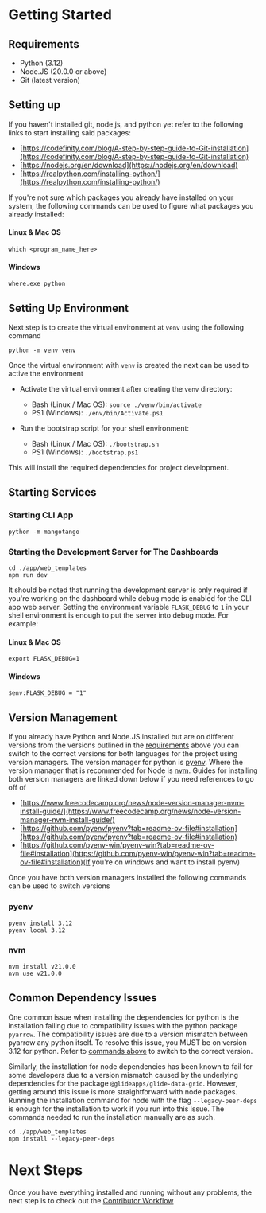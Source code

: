 # Getting Started

## Requirements
- Python (3.12)
- Node.JS (20.0.0 or above)
- Git (latest version)

## Setting up
If you haven't installed git, node.js, and python yet refer to the following links to start installing said packages:
- [https://codefinity.com/blog/A-step-by-step-guide-to-Git-installation](https://codefinity.com/blog/A-step-by-step-guide-to-Git-installation)
- [https://nodejs.org/en/download](https://nodejs.org/en/download)
- [https://realpython.com/installing-python/](https://realpython.com/installing-python/)

If you're not sure which packages you already have installed on your system, the following commands can be used to figure what packages you already installed:

#### Linux & Mac OS
```shell
which <program_name_here>
```

#### Windows
```shell
where.exe python
```

## Setting Up Environment
Next step is to create the virtual environment at `venv` using the following command

```shell
python -m venv venv
```

Once the virtual environment with `venv` is created the next can be used to active the environment

- Activate the virtual environment after creating the `venv` directory:
  - Bash (Linux / Mac OS): `source ./venv/bin/activate`
  - PS1 (Windows): `./env/bin/Activate.ps1`


- Run the bootstrap script for your shell environment:
  - Bash (Linux / Mac OS): `./bootstrap.sh`
  - PS1 (Windows): `./bootstrap.ps1`

This will install the required dependencies for project development.

## Starting Services

### Starting CLI App
```shell
python -m mangotango
```

### Starting the Development Server for The Dashboards
```shell
cd ./app/web_templates
npm run dev
```

It should be noted that running the development server is only required if you're working on the dashboard while debug mode is enabled for the CLI app web server. Setting the environment variable `FLASK_DEBUG` to `1` in your shell environment is enough to put the server into debug mode. For example:

#### Linux & Mac OS
```shell
export FLASK_DEBUG=1
```

#### Windows
```shell
$env:FLASK_DEBUG = "1"
```

## Version Management
If you already have Python and Node.JS installed but are on different versions from the versions outlined in the [requirements](#requirements) above you can switch to the correct versions for both languages for the project using version managers. The version manager for python is [pyenv](https://github.com/pyenv/pyenv). Where the version manager that is recommended for Node is [nvm](https://github.com/nvm-sh/nvm). Guides for installing both version managers are linked down below if you need references to go off of

- [https://www.freecodecamp.org/news/node-version-manager-nvm-install-guide/](https://www.freecodecamp.org/news/node-version-manager-nvm-install-guide/)
- [https://github.com/pyenv/pyenv?tab=readme-ov-file#installation](https://github.com/pyenv/pyenv?tab=readme-ov-file#installation)
- [https://github.com/pyenv-win/pyenv-win?tab=readme-ov-file#installation](https://github.com/pyenv-win/pyenv-win?tab=readme-ov-file#installation)(If you're on windows and want to install pyenv)

Once you have both version managers installed the following commands can be used to switch versions

### pyenv
```shell
pyenv install 3.12
pyenv local 3.12
```

### nvm
```shell
nvm install v21.0.0
nvm use v21.0.0
```

## Common Dependency Issues
One common issue when installing the dependencies for python is the installation failing due to compatibility issues with the python package `pyarrow`. The compatibility issues are due to a version mismatch between pyarrow any python itself. To resolve this issue, you MUST be on version 3.12 for python. Refer to [commands above](#pyenv) to switch to the correct version.

Similarly, the installation for node dependencies has been known to fail for some developers due to a version mismatch caused by the underlying dependencies for the package `@glideapps/glide-data-grid`. However, getting around this issue is more straightforward with node packages. Running the installation command for node with the flag `--legacy-peer-deps` is enough for the installation to work if you run into this issue. The commands needed to run the installation manually are as such.

```shell
cd ./app/web_templates
npm install --legacy-peer-deps
```


# Next Steps
Once you have everything installed and running without any problems, the next step is to check out the [Contributor Workflow](./contributing.md)
